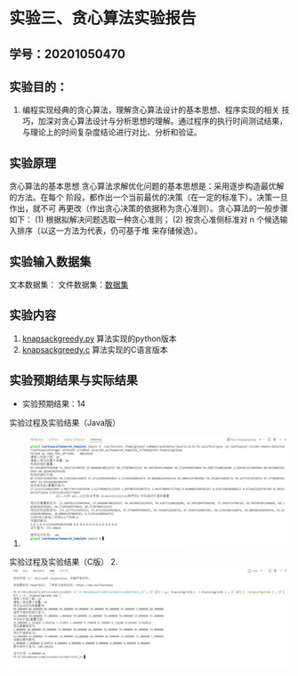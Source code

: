 # 实验三、贪心算法实验报告

## 学号：20201050470


## 实验目的：

1. 编程实现经典的贪心算法，理解贪心算法设计的基本思想、程序实现的相关
技巧，加深对贪心算法设计与分析思想的理解。通过程序的执行时间测试结果，
与理论上的时间复杂度结论进行对比、分析和验证。

## 实验原理
贪心算法的基本思想
贪心算法求解优化问题的基本思想是：采用逐步构造最优解的方法。在每个
阶段，都作出一个当前最优的决策（在一定的标准下）。决策一旦作出，就不可
再更改（作出贪心决策的依据称为贪心准则）。贪心算法的一般步骤如下：
(1) 根据拟解决问题选取一种贪心准则；
(2) 按贪心准侧标准对 n 个候选输入排序（以这一方法为代表，仍可基于堆
来存储候选）。


## 实验输入数据集

文本数据集： 
文件数据集：[数据集](.list.txt)

## 实验内容

1. [knapsackgreedy.py](./knapsackgreedy.py) 算法实现的python版本
2. [knapsackgreedy.c](./knapsackgreedy.c) 算法实现的C语言版本

## 实验预期结果与实际结果
+ 实验预期结果：14

实验过程及实验结果（Java版）
1. ![knapsackgreedy.java](./images_3/kgj.png)

实验过程及实验结果（C版）
2. ![knapsackgreedy.c](./images_3/kgc.png)
